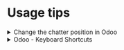 # Usage tips

<details>

<summary>Change the chatter position in Odoo</summary>

If your screen is too small you can change the position of the chatter in Odoo :&#x20;

To do that click on your name in the top corner in the right then select My profile![](<../.gitbook/assets/image (1) (1) (2).png>)

Then Edit and select Either Normal (Bottom) or Sided

![](<../.gitbook/assets/image (1) (1) (2) (1).png>)

For smaller screen select Normal

</details>

<details>

<summary>Odoo - Keyboard Shortcuts</summary>

<img src="../.gitbook/assets/image (6) (1) (1).png" alt="" data-size="original">

</details>

